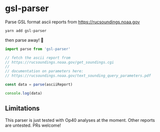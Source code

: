 # gsl-parser

Parse GSL format ascii reports from https://rucsoundings.noaa.gov

```sh
yarn add gsl-parser
```

then parse away! 🎉

```ts
import parse from 'gsl-parser'

// fetch the ascii report from
// https://rucsoundings.noaa.gov/get_soundings.cgi
//
// documentation on parameters here:
// https://rucsoundings.noaa.gov/text_sounding_query_parameters.pdf

const data = parse(asciiReport)

console.log(data)
```

## Limitations

This parser is just tested with Op40 analyses at the moment. Other reports are untested. PRs welcome!